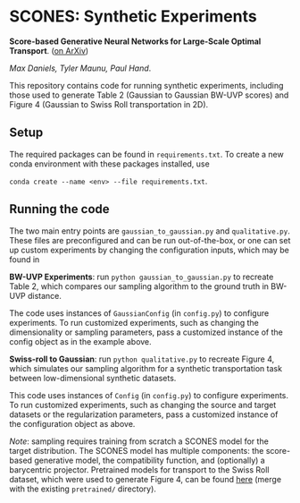 # SCONES: Synthetic Experiments

**Score-based Generative Neural Networks for Large-Scale Optimal Transport**. ([on ArXiv](https://arxiv.org/abs/2110.03237))

_Max Daniels, Tyler Maunu, Paul Hand_. 

This repository contains code for running synthetic experiments, including those used to generate Table 2 (Gaussian to Gaussian BW-UVP scores) and Figure 4 (Gaussian to Swiss Roll transportation in 2D).

## Setup
The required packages can be found in `requirements.txt`. To create a new conda environment with these packages installed, use 

`conda create --name <env> --file requirements.txt`.

## Running the code 
The two main entry points are `gaussian_to_gaussian.py` and `qualitative.py`. These files are preconfigured and can be run out-of-the-box, or one can set up custom experiments by changing the configuration inputs, which may be found in 

**BW-UVP Experiments**: run `python gaussian_to_gaussian.py` to recreate Table 2, which compares our sampling algorithm to the ground truth in BW-UVP distance. 

The code uses instances of `GaussianConfig` (in `config.py`) to configure experiments. To run customized experiments, such as changing the dimensionality or sampling parameters, pass a customized instance of the config object as in the example above. 

**Swiss-roll to Gaussian**: run `python qualitative.py` to recreate Figure 4, which simulates our sampling algorithm for a synthetic transportation task between low-dimensional synthetic datasets. 

This code uses instances of `Config` (in `config.py`) to configure experiments. To run customized experiments, such as changing the source and target datasets or the regularization parameters, pass a customized instance of the configuration object as above. 

_Note_: sampling requires training from scratch a SCONES model for the target distribution. The SCONES model has multiple components: the score-based generative model, the compatibility function, and (optionally) a barycentric projector. Pretrained models for transport to the Swiss Roll dataset, which were used to generate Figure 4, can be found [here](https://drive.google.com/drive/folders/1MOgKe-ispWehFLWlHXhvxxawQF1WIeHp?usp=sharing) (merge with the existing `pretrained/` directory).
